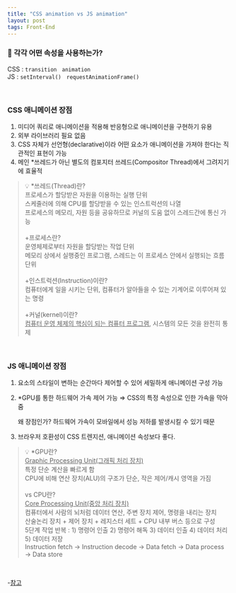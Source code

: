 ```yaml
---
title: "CSS animation vs JS animation"
layout: post
tags: Front-End 
---
```


### 🤔 각각 어떤 속성을 사용하는가?
CSS : `transition`&nbsp;  `animation`<br>
JS : `setInterval()`&nbsp;  `requestAnimationFrame()` 

<br>

### CSS 애니메이션 장점













1. 미디어 쿼리로 애니메이션을 적용해 반응형으로 애니메이션을 구현하기 유용
2. 외부 라이브러리 필요 없음
3. CSS 자체가 선언형(declarative)이라 어떤 요소가 애니메이션을 가져야 한다는 직관적인 표현이 가능
4. 메인 *쓰레드가 아닌 별도의 컴포지터 쓰레드(Compositor Thread)에서 그려지기에 효율적

>💡
>*쓰레드(Thread)란?<br>
>프로세스가 할당받은 자원을 이용하는 실행 단위<br>
>스케줄러에 의해 CPU를 할당받을 수 있는 인스트럭션의 나열<br>
>프로세스의 메모리, 자원 등을 공유하므로 커널의 도움 없이 스레드간에 통신 가능<br><br>
>+프로세스란?<br>
>운영체제로부터 자원을 할당받는 작업 단위<br>
>메모리 상에서 실행중인 프로그램, 스레드는 이 프로세스 안에서 실행되는 흐름 단위<br><br>
>+인스트럭션(Instruction)이란?<br>
컴퓨터에게 일을 시키는 단위, 컴퓨터가 알아들을 수 있는 기계어로 이루어져 있는 명령<br><br>
+커널(kernel)이란?<br>
<u>컴퓨터 운영 체제의 핵심이 되는 컴퓨터 프로그램</u>, 시스템의 모든 것을 완전히 통제<br>

<br>

### JS 애니메이션 장점
1. 요소의 스타일이 변하는 순간마다 제어할 수 있어 세밀하게 애니메이션 구성 가능
2. *GPU를 통한 하드웨어 가속 제어 가능 ⇒ CSS의 특정 속성으로 인한 가속을 막아줌
    
     왜 장점인가? 하드웨어 가속이 모바일에서 성능 저하를 발생시킬 수 있기 때문
    
3. 브라우저 호환성이 CSS 트렌지션, 애니메이션 속성보다 좋다.



>💡 *GPU란?<br>
<u>Graphic Processing Unit(그래픽 처리 장치)</u><br>
특정 단순 계산을 빠르게 함<br>
CPU에 비해 연산 장치(ALU)의 구조가 단순, 작은 제어/캐시 영역을 가짐<br><br>
vs CPU란?<br>
<u>Core Processing Unit(중앙 처리 장치)</u><br>
컴퓨터에서 사람의 뇌처럼 데이터 연산, 주변 장치 제어, 명령을 내리는 장치<br>
산술논리 장치 + 제어 장치 + 레지스터 세트 + CPU 내부 버스 등으로 구성<br>
5단계 작업 반복 : 1) 명령어 인출 2) 명령어 해독 3) 데이터 인출 4) 데이터 처리 5) 데이터 저장<br>
Instruction fetch → Instruction decode → Data fetch → Data process → Data store<br>
<br>


-<a href="https://github.com/baeharam/Must-Know-About-Frontend/blob/main/Notes/frontend/css-js-animation.md">참고</a>
<br>
<br>

